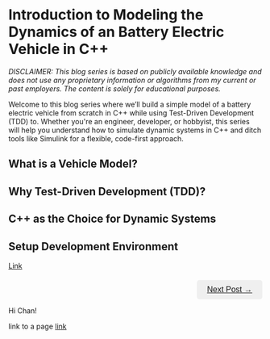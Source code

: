 <style>
  #next-post-container{
    text-align: right;
    margin-top: 20px;
  }
  #next-post-button {
    padding: 10px 20px;
    color: white;
    border: none;
    border-radius: 5px;
    font-size: 16px;
    cursor: pointer;
    transition: background-color 0.3s ease;
  }

  #next-post-button:hover {
    background-color: gray;
  }
</style>

# Introduction to Modeling the Dynamics of an Battery Electric Vehicle in C++

*DISCLAIMER: This blog series is based on publicly available knowledge and does
not use any proprietary information or algorithms from my current or past
employers. The content is solely for educational purposes.*

Welcome to this blog series where we’ll build a simple model of a battery
electric vehicle from scratch in C++ while using Test-Driven Development (TDD)
to. Whether you're an engineer, developer, or hobbyist, this series will help
you understand how to simulate dynamic systems in C++ and ditch tools like
Simulink for a flexible, code-first approach.

## What is a Vehicle Model?

## Why Test-Driven Development (TDD)?

## C++ as the Choice for Dynamic Systems

## Setup Development Environment

<a href="./c++/vehicle modeling/tdd/2025/01/04/introduction-to-tdd-for-vehicle-models-in-cpp.html">Link</a>


<div id="next-post-container">
  <button id="next-post-button" style=""><a href="./c++/vehicle modeling/tdd/2025/01/04/introduction-to-tdd-for-vehicle-models-in-cpp.html">Next Post → </a></button>
</div>

Hi Chan!

link to a page [link](./_posts/2025-01-04-introduction-to-tdd-for-vehicle-models-in-cpp.md)
